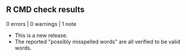 ## R CMD check results

0 errors | 0 warnings | 1 note

* This is a new release.
* The reported "possibly misspelled words" are all verified to be valid words.
